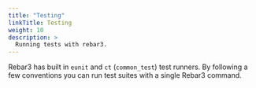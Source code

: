 ```yaml
---
title: "Testing"
linkTitle: Testing
weight: 10
description: >
  Running tests with rebar3.
---
```


Rebar3 has built in `eunit` and `ct` (`common_test`) test runners. By following a few conventions you can run test suites with a single Rebar3 command.
